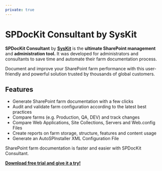 ```yaml
---
private: true
---
```


# SPDocKit Consultant by SysKit

**SPDocKit Consultant** by [**SysKit**](https://www.syskit.com/) is the **ultimate SharePoint management** and **administration tool.** It was developed for administrators and consultants to save time and automate their farm documentation process.

Document and improve your SharePoint farm performance with this user-friendly and powerful solution trusted by thousands of global customers.

## Features

* Generate SharePoint farm documentation with a few clicks
* Audit and validate farm configuration according to the latest best practices
* Compare farms \(e.g. Production, QA, DEV\) and track changes
* Compare Web Applications, Site Collections, Servers and Web.config Files
* Create reports on farm storage, structure, features and content usage
* Generate an AutoSPInstaller XML Configuration File

SharePoint farm documentation is faster and easier with SPDocKit Consultant.

[**Download free trial and give it a try!**](https://www.syskit.com/products/spdockit/)

